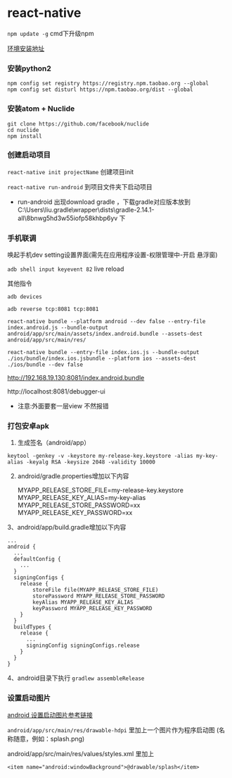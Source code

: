 # react-native
  `npm update -g`   cmd下升级npm

[环境安装地址](http://reactnative.cn/docs/0.37/getting-started.html#content)

### 安装python2

    npm config set registry https://registry.npm.taobao.org --global
    npm config set disturl https://npm.taobao.org/dist --global

### 安装atom + Nuclide

    git clone https://github.com/facebook/nuclide
    cd nuclide
    npm install

### 创建启动项目

`react-native init projectName`	创建项目init

`react-native run-android`	到项目文件夹下启动项目

* run-android 出现download gradle ，下载gradle对应版本放到
  C:\Users\liu\.gradle\wrapper\dists\gradle-2.14.1-all\8bnwg5hd3w55iofp58khbp6yv  下

### 手机联调

唤起手机dev setting设置界面(需先在应用程序设置-权限管理中-开启 悬浮窗)

`adb shell input keyevent 82` live reload

其他指令

`adb devices`

`adb reverse tcp:8081 tcp:8081`

`react-native bundle --platform android --dev false --entry-file index.android.js --bundle-output android/app/src/main/assets/index.android.bundle --assets-dest android/app/src/main/res/`

`react-native bundle --entry-file index.ios.js --bundle-output ./ios/bundle/index.ios.jsbundle --platform ios --assets-dest ./ios/bundle --dev false`

http://192.168.19.130:8081/index.android.bundle

http://localhost:8081/debugger-ui

* 注意:外面要套一层view 不然报错

### 打包安卓apk
1. 生成签名（android/app）

`keytool -genkey -v -keystore my-release-key.keystore -alias my-key-alias -keyalg RSA -keysize 2048 -validity 10000`

2. android/gradle.properties增加以下内容


    MYAPP_RELEASE_STORE_FILE=my-release-key.keystore
    MYAPP_RELEASE_KEY_ALIAS=my-key-alias
    MYAPP_RELEASE_STORE_PASSWORD=xx
    MYAPP_RELEASE_KEY_PASSWORD=xx

3、android/app/build.gradle增加以下内容


    ...
    android {
      ...
      defaultConfig {
        ...
      }
      signingConfigs {
        release {
            storeFile file(MYAPP_RELEASE_STORE_FILE)
            storePassword MYAPP_RELEASE_STORE_PASSWORD
            keyAlias MYAPP_RELEASE_KEY_ALIAS
            keyPassword MYAPP_RELEASE_KEY_PASSWORD
        }
      }
      buildTypes {
        release {
          ...
          signingConfig signingConfigs.release
        }
      }
    }

4、android目录下执行
`gradlew assembleRelease`

### 设置启动图片

[android 设置启动图片参考链接](http://www.myronliu.com/2016/07/22/react-native/react-native_launch/)

`android/app/src/main/res/drawable-hdpi`
里加上一个图片作为程序启动图 (名称随意，例如：splash.png)


android/app/src/main/res/values/styles.xml 里加上

`<item name="android:windowBackground">@drawable/splash</item>`

